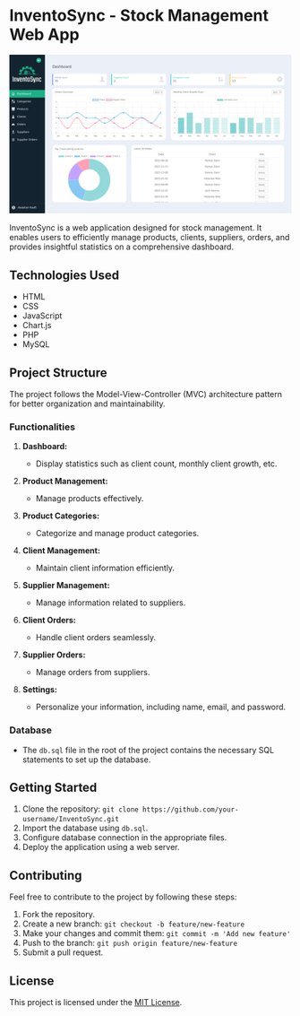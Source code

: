 # InventoSync - Stock Management Web App

[![Dashboard Screenshot](./resources/img/dashboard-screenshot.png)](./resources/img/dashboard-screenshot.png)

InventoSync is a web application designed for stock management. It enables users to efficiently manage products, clients, suppliers, orders, and provides insightful statistics on a comprehensive dashboard.

## Technologies Used

- HTML
- CSS
- JavaScript
- Chart.js
- PHP
- MySQL

## Project Structure

The project follows the Model-View-Controller (MVC) architecture pattern for better organization and maintainability.

### Functionalities

1. **Dashboard:**
   - Display statistics such as client count, monthly client growth, etc.

2. **Product Management:**
   - Manage products effectively.

3. **Product Categories:**
   - Categorize and manage product categories.

4. **Client Management:**
   - Maintain client information efficiently.

5. **Supplier Management:**
   - Manage information related to suppliers.

6. **Client Orders:**
   - Handle client orders seamlessly.

7. **Supplier Orders:**
   - Manage orders from suppliers.

8. **Settings:**
   - Personalize your information, including name, email, and password.

### Database

- The `db.sql` file in the root of the project contains the necessary SQL statements to set up the database.

## Getting Started

1. Clone the repository: `git clone https://github.com/your-username/InventoSync.git`
2. Import the database using `db.sql`.
3. Configure database connection in the appropriate files.
4. Deploy the application using a web server.

## Contributing

Feel free to contribute to the project by following these steps:

1. Fork the repository.
2. Create a new branch: `git checkout -b feature/new-feature`
3. Make your changes and commit them: `git commit -m 'Add new feature'`
4. Push to the branch: `git push origin feature/new-feature`
5. Submit a pull request.

## License

This project is licensed under the [MIT License](LICENSE).
